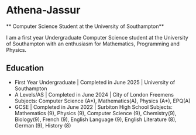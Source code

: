 # Athena-Jassur

** Computer Science Student at the University of Southampton**

I am a first year Undergraduate Computer Science student at the University of Southampton with an enthusiasm for Mathematics, Programming and Physics.

## Education
- First Year Undergraduate | Completed in June 2025 | University of Southampton 
- A Levels/AS | Completed in June 2024 | City of London Freemens
  Subjects: Computer Science (A*), Mathematics(A), Physics (A*), EPQ(A)
- GCSE | Completed in June 2022 | Surbiton High School
  Subjects: Mathematics (9), Physics (9), Computer Science (9), Chemistry(9), Biology(9), French (9), English Language (9), English Literature (8), German (9), History (8)



